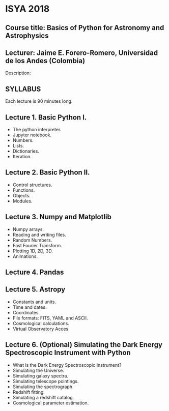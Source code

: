 # ISYA 2018

## Course title: Basics of Python for Astronomy and Astrophysics

## Lecturer: Jaime E. Forero-Romero, Universidad de los Andes (Colombia)

Description: 

## SYLLABUS

Each lecture is 90 minutes long.

## Lecture 1. Basic Python I.
* The python interpreter.  
* Jupyter notebook. 
* Numbers.
* Lists.
* Dictionaries.
* Iteration.

## Lecture 2. Basic Python II.
* Control structures.  
* Functions.
* Objects.
* Modules.

## Lecture 3. Numpy and Matplotlib

* Numpy arrays.
* Reading and writing files.
* Random Numbers.
* Fast Fourier Transform.
* Plotting 1D, 2D, 3D.
* Animations.

## Lecture 4. Pandas

## Lecture 5. Astropy
* Constants and units.
* Time and dates.
* Coordinates.
* File formats: FITS, YAML and ASCII.
* Cosmological calculations.
* Virtual Observatory Acces.

## Lecture 6. (Optional) Simulating the Dark Energy Spectroscopic Instrument with Python

* What is the Dark Energy Spectroscopic Instrument?
* Simulating the Universe.
* Simulating galaxy spectra.
* Simulating telescope pointings. 
* Simulating the spectrograph.
* Redshift fitting.
* Simulating a redshift catalog.
* Cosmological parameter estimation.
